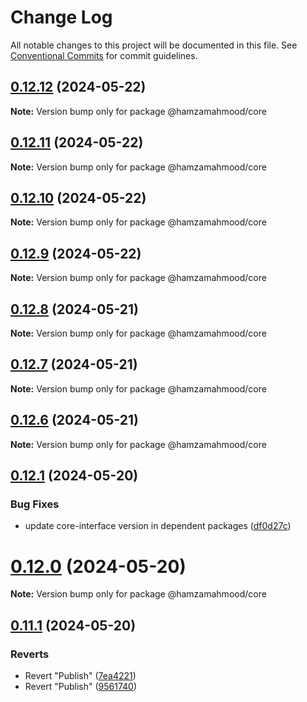 # Change Log

All notable changes to this project will be documented in this file.
See [Conventional Commits](https://conventionalcommits.org) for commit guidelines.

## [0.12.12](https://github.com/apimatic/apimatic-js-runtime/compare/@hamzamahmood/core@0.12.11...@hamzamahmood/core@0.12.12) (2024-05-22)

**Note:** Version bump only for package @hamzamahmood/core

## [0.12.11](https://github.com/apimatic/apimatic-js-runtime/compare/@hamzamahmood/core@0.12.10...@hamzamahmood/core@0.12.11) (2024-05-22)

**Note:** Version bump only for package @hamzamahmood/core

## [0.12.10](https://github.com/apimatic/apimatic-js-runtime/compare/@hamzamahmood/core@0.12.8...@hamzamahmood/core@0.12.10) (2024-05-22)

**Note:** Version bump only for package @hamzamahmood/core

## [0.12.9](https://github.com/apimatic/apimatic-js-runtime/compare/@hamzamahmood/core@0.12.8...@hamzamahmood/core@0.12.9) (2024-05-22)

**Note:** Version bump only for package @hamzamahmood/core

## [0.12.8](https://github.com/apimatic/apimatic-js-runtime/compare/@hamzamahmood/core@0.12.7...@hamzamahmood/core@0.12.8) (2024-05-21)

**Note:** Version bump only for package @hamzamahmood/core

## [0.12.7](https://github.com/apimatic/apimatic-js-runtime/compare/@hamzamahmood/core@0.12.1...@hamzamahmood/core@0.12.7) (2024-05-21)

**Note:** Version bump only for package @hamzamahmood/core

## [0.12.6](https://github.com/apimatic/apimatic-js-runtime/compare/@hamzamahmood/core@0.12.1...@hamzamahmood/core@0.12.6) (2024-05-21)

**Note:** Version bump only for package @hamzamahmood/core

## [0.12.1](https://github.com/apimatic/apimatic-js-runtime/compare/@hamzamahmood/core@0.12.0...@hamzamahmood/core@0.12.1) (2024-05-20)

### Bug Fixes

- update core-interface version in dependent packages ([df0d27c](https://github.com/apimatic/apimatic-js-runtime/commit/df0d27ca0242a0294c4501defb125c3ff6312347))

# [0.12.0](https://github.com/apimatic/apimatic-js-runtime/compare/@hamzamahmood/core@0.11.1...@hamzamahmood/core@0.12.0) (2024-05-20)

**Note:** Version bump only for package @hamzamahmood/core

## [0.11.1](https://github.com/apimatic/apimatic-js-runtime/compare/@hamzamahmood/core@0.12.0...@hamzamahmood/core@0.11.1) (2024-05-20)

### Reverts

- Revert "Publish" ([7ea4221](https://github.com/apimatic/apimatic-js-runtime/commit/7ea422146e6c9f010a056fe1bfed5a8996eeeebe))
- Revert "Publish" ([9561740](https://github.com/apimatic/apimatic-js-runtime/commit/956174084b496d262d54256efd23ccdc19dfe0fe))
